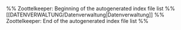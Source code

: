 %% Zoottelkeeper: Beginning of the autogenerated index file list %%
[[DATENVERWALTUNG/Datenverwaltung|Datenverwaltung]]
%% Zoottelkeeper: End of the autogenerated index file list %%
